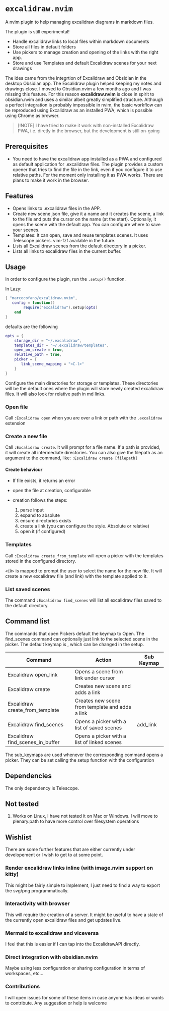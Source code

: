# `excalidraw.nvim`

A nvim plugin to help managing excalidraw diagrams in markdown files.

The plugin is still experimental!

- Handle excalidraw links to local files within markdown documents
- Store all files in default folders
- Use pickers to manage creation and opening of the links with the right app.
- Store and use Templates and default Excalidraw scenes for your next drawings

The idea came from the integrtion of Excalidraw and Obsidian in the desktop Obsidian app. The Excalidraw plugin helped
keeping my notes and drawings close. I moved to Obsidian.nvim a few months ago and I was missing this feature. For this
reason **excalidraw.nvim** is close in spirit to obsidian.nvim and uses a similar albeit greatly simplified structure.
Although a perfect integration is probably impossible in nvim, the basic workflow can be reproduced using Excalidraw as
an installed PWA, which is possible using Chrome as browser.

> [!NOTE] I have tried to make it work with non-installed Excalidraw PWA, i.e. diretly in the browser, but the
> development is still on-going

## Prerequisites

- You need to have the excalidraw app installed as a PWA and configured as default application for .excalidraw files.
  The plugin provides a custom opener that tries to find the file in the link, even if you configure it to use relative
  paths. For the moment only installing it as PWA works. There are plans to make it work in the browser.

## Features

- Opens links to .excalidraw files in the APP.
- Create new scene json file, give it a name and it creates the scene, a link
  to the file and puts the cursor on the name (at the start). Optionally, it opens the scene with the default app. You
  can configure where to save your scenes.
- Templates: It can open, save and reuse templates scenes. It uses Telescope pickers. vim-fzf available in the future.
- Lists all Excalidraw scenes from the default directory in a picker.
- Lists all links to excalidraw files in the current buffer.

## Usage

In order to configure the plugin, run the `.setup()` function.

In Lazy:

```lua
{ "marcocofano/excalidraw.nvim",
   config = function()
        require("excalidraw").setup(opts)
    end
}
```

defaults are the following

```lua
opts = {
    storage_dir = "~/.excalidraw",
    templates_dir = "~/.excalidraw/templates",
    open_on_create = true,
    relative_path = true,
    picker = {
       link_scene_mapping = "<C-l>"
    }
}
```

Configure the main directories for storage or templates. These directories will be the default ones where the plugin
will store newly created excalidraw files. It will also look for relative path in md links.

### Open file

Call `:Excalidraw open` when you are over a link or path with the `.excalidraw` extension

### Create a new file

Call `:Excalidraw create`. It will prompt for a file name. If a path is provided, it will create all intermediate
directories. You can also give the filepath as an argument to the command, like: `:Escalidraw create [filepath]`

#### Create behaviour

- If file exists, it returns an error
- open the file at creation, configurable
- creation follows the steps:

  1. parse input
  2. expand to absolute
  3. ensure directories exists
  4. create a link (you can configure the style. Absolute or relative)
  5. open it (if configured)

### Templates

Call `:Excalidraw create_from_template` will open a picker with the templates stored in the configured directory.

`<CR>` is mapped to prompt the user to select the name for the new file. It will create a new excalidraw file (and link)
with the template applied to it.

### List saved scenes

The command `:Excalidraw find_scenes` will list all excalidraw files saved to the default directory.

## Command list

The commands that open Pickers default the <CR> keymap to Open. The find_scenes command can optionally just link to the
selected scene in the picker. The default keymap is <C-l>, which can be changed in the setup.

| Command                          | Action                                          | Sub Keymap |
| -------------------------------- | ----------------------------------------------- | ---------- |
| Excalidraw open_link             | Opens a scene from link under cursor            |            |
| Excalidraw create                | Creates new scene and adds a link               |            |
| Excalidraw create_from_template  | Creates new scene from template and adds a link |            |
| Excalidraw find_scenes           | Opens a picker with a list of saved scenes      | add_link   |
| Excalidraw find_scenes_in_buffer | Opens a picker with a list of linked scenes     |            |

The sub_keymaps are used whenever the corresponding command opens a picker. They can be set calling the setup function
with the configuration

## Dependencies

The only dependency is Telescope.

## Not tested

1. Works on Linux, I have not tested it on Mac or Windows. I will move to plenary.path to have more control over
   filesystem operations

## Wishlist

There are some further features that are either currently under developement or I wish to get to at some point.

### Render excalidraw links inline (with image.nvim support on kitty)

This might be fairly simple to implement, I just need to find a way to export the svg/png programmatically.

### Interactivity with browser

This will require the creation of a server. It might be useful to have a state of the currently open excalidraw files
and get updates live.

### Mermaid to excalidraw and viceversa

I feel that this is easier if I can tap into the ExcalidrawAPI directly.

### Direct integration with obsidian.nvim

Maybe using less configuration or sharing configuration in terms of workspaces, etc...

### Contributions

I will open issues for some of these items in case anyone has ideas or wants to contribute. Any suggestion or help is
welcome
